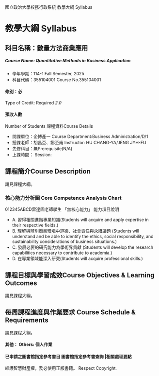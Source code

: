 國立政治大學校務行政系統 教學大綱 Syllabus
# 教學大綱 Syllabus
##  科目名稱：數量方法商業應用
#####  Course Name: Quantitative Methods in Business Application
  * 學年學期：114-1 Fall Semester, 2025 
  * 科目代碼：355104001 Course No.355104001
#### 修別：必
Type of Credit: Required 
_2.0_
#### 預收人數
Number of Students
課程資料Course Details
  * 開課單位：企博產一 Course Department:Business Administration/D/1 
  * 授課老師：胡昌亞、鄭至甫 Instructor: HU CHANG-YA/JENG JYH-FU 
  * 先修科目：無Prerequisite(N/A)
  * 上課時間： Session: 
##  課程簡介Course Description
請見課程大綱。
###  核心能力分析圖 Core Competence Analysis Chart
012345ABCD雷達圖老師學生
「無核心能力」 
能力項目說明
  * A. 習得相關進階專業知識(Students will acquire and apply expertise in their respective fields.)
  * B. 理解與辨別商業環境中道德、社會責任與永續議題 (Students will understand and be able to identify the ethics, social responsibility, and sustainability considerations of business situations.)
  * C. 發展必要的研究能力為學術界貢獻 (Students will develop the research capabilities necessary to contribute to academia.)
  * D. 在專業領域能深入研究(Students will acquire professional skills.)
##  課程目標與學習成效Course Objectives & Learning Outcomes 
請見課程大綱。
##  每周課程進度與作業要求 Course Schedule & Requirements
請見課程大綱。
####  其他： Others: 個人作業 
####  已申請之圖書館指定參考書目  圖書館指定參考書查詢 |相關處理要點
維護智慧財產權，務必使用正版書籍。 Respect Copyright.